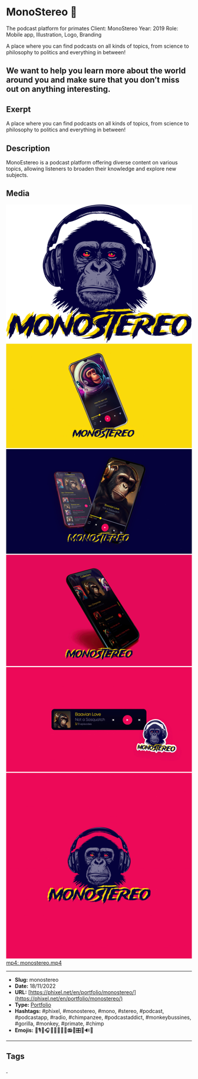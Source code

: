 # MonoStereo 🙉
The podcast platform for primates
Client: MonoStereo
Year: 2019
Role: Mobile app, Illustration, Logo, Branding

A place where you can find podcasts on all kinds of topics, from science to philosophy to politics and everything in between!

We want to help you learn more about the world around you and make sure that you don’t miss out on anything interesting.
------------
## Exerpt
A place where you can find podcasts on all kinds of topics, from science to philosophy to politics and everything in between!
## Description
MonoEstereo is a podcast platform offering diverse content on various topics, allowing listeners to broaden their knowledge and explore new subjects.
## Media
<img src="media/4465bf3a/monostereo-logo.png" loading="lazy"><br>
<img src="media/046610bb/monostereo-mockup-01.jpg" loading="lazy"><br>
<img src="media/efad93e6/monostereo-mockup-02.jpg" loading="lazy"><br>
<img src="media/09217723/monostereo-mockup-03.jpg" loading="lazy"><br>
<img src="media/c53eb2c6/monostereo-mockup-04.jpg" loading="lazy"><br>
<img src="media/e05bc27a/monostereo.jpg" loading="lazy"><br>
	<a href="media/1bda8ef5/monostereo.mp4" target="_media">mp4: monostereo.mp4</a><br>

------------
- **Slug:** monostereo
- **Date:** 18/11/2022
- **URL:** [https://phixel.net/en/portfolio/monostereo/](https://phixel.net/en/portfolio/monostereo/)
- **Type:** [Portfolio](#portfolio)
- **Hashtags:** #phixel, #monostereo, #mono, #stereo, #podcast, #podcastapp, #radio, #chimpanzee, #podcastaddict, #monkeybussines, #gorilla, #monkey, #primate, #chimp
- **Emojis:** 🐒🎙️🙈🎧🐵🎤🙉📰🙊📻🦍🎛️🦧🔊🎶

------------
## Tags
[ ](# )
